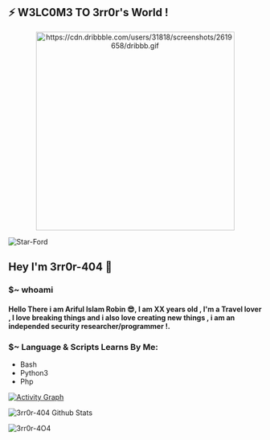 <p align="center">
<!--  <img alt="https://ucarecdn.com/e0a5b7b8-33ad-4304-9c1c-0253f97bf48c/" width="195px" src="    priflr pic   " /> -->
<!--  <img src="https://github-readme-stats.anuraghazra1.vercel.app/api/top-langs/?username=Star-Ford&hide=ruby,perl&hide_border=true" /> -->

## ⚡ W3LC0M3 TO 3rr0r's World !

<p align="center"><img alt="https://cdn.dribbble.com/users/31818/screenshots/2619658/dribbb.gif" width="395px" src="https://cdn.dribbble.com/users/31818/screenshots/2619658/dribbb.gif" /></p>



<p align="left"> <img src="https://komarev.com/ghpvc/?username=Star-Ford&label=Profile%20views&style=flat" alt="Star-Ford" /> </p>


## Hey I'm 3rr0r-404  👋
### $~ whoami
#### Hello There i am Ariful Islam Robin :sunglasses:, I am XX years old , I'm a Travel lover , I love breaking things and i also love creating new things , i am an independed security researcher/programmer !.

### $~ Language & Scripts Learns By Me:

- Bash 
- Python3
- Php



<p>
  <a href="https://github-readme-stats.vercel.app/api/top-langs/?username=3rr0r-4O4&theme=gotham&langs_count=6&layout=compact"><img alt="Activity Graph" src="https://github-readme-stats.vercel.app/api/top-langs/?username=3rr0r-4O4&theme=gotham&langs_count=6&layout=compact" /></a>
 </p>

<img alt="3rr0r-404 Github Stats" src="https://github-readme-stats.vercel.app/api?username=3rr0r-4O4&show_icons=true&include_all_commits=true&hide_border=true&theme=chartreuse-dark" />
<p><img align="center" src="https://github-readme-streak-stats.herokuapp.com/?user=3rr0r-4O4&theme=chartreuse-dark" alt="3rr0r-4O4" /></p>
</p>

